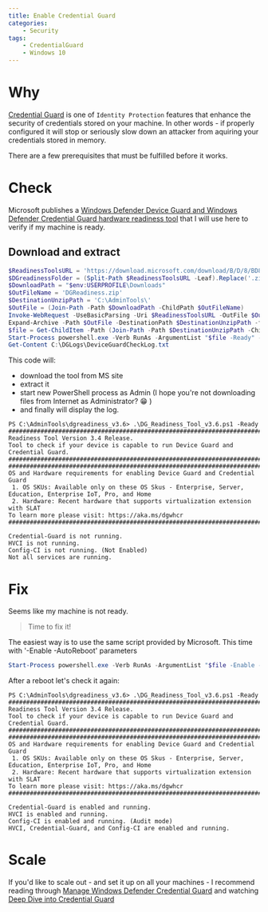 ```yaml
---
title: Enable Credential Guard
categories:
    - Security
tags:
    - CredentialGuard
    - Windows 10
---
```


# Why

[Credential Guard](https://docs.microsoft.com/en-us/windows/security/identity-protection/credential-guard/credential-guard-how-it-works) is one of `Identity Protection` features that enhance the security of credentials stored on your machine. In other words - if properly configured it will stop or seriously slow down an attacker from aquiring your credentials stored in memory.
 
There are a few prerequisites that must be fulfilled before it works.

# Check

Microsoft publishes a [Windows Defender Device Guard and Windows Defender Credential Guard hardware readiness tool](https://www.microsoft.com/download/details.aspx?id=53337) that I will use here to verify if my machine is ready.

## Download and extract

```powershell
$ReadinessToolsURL = 'https://download.microsoft.com/download/B/D/8/BD821B1F-05F2-4A7E-AA03-DF6C4F687B07/dgreadiness_v3.6.zip'
$DGreadinessFolder = (Split-Path $ReadinessToolsURL -Leaf).Replace('.zip','')
$DownloadPath = "$env:USERPROFILE\Downloads"
$OutFileName = 'DGReadiness.zip'
$DestinationUnzipPath = 'C:\AdminTools\'
$OutFile = (Join-Path -Path $DownloadPath -ChildPath $OutFileName)
Invoke-WebRequest -UseBasicParsing -Uri $ReadinessToolsURL -OutFile $OutFile
Expand-Archive -Path $OutFile -DestinationPath $DestinationUnzipPath -force
$file = Get-ChildItem -Path (Join-Path -Path $DestinationUnzipPath -ChildPath $DGreadinessFolder) -Filter "*.ps1" | Select-Object -ExpandProperty FullName
Start-Process powershell.exe -Verb RunAs -ArgumentList "$file -Ready" -Wait
Get-Content C:\DGLogs\DeviceGuardCheckLog.txt
```

This code will:

- download the tool from MS site
- extract it
- start new PowerShell process as Admin (I hope you're not downloading files from Internet as Administrator? :grin: ) 
- and finally will display the log. 

```
PS C:\AdminTools\dgreadiness_v3.6> .\DG_Readiness_Tool_v3.6.ps1 -Ready
###########################################################################
Readiness Tool Version 3.4 Release.
Tool to check if your device is capable to run Device Guard and Credential Guard.
###########################################################################
###########################################################################
OS and Hardware requirements for enabling Device Guard and Credential Guard
 1. OS SKUs: Available only on these OS Skus - Enterprise, Server, Education, Enterprise IoT, Pro, and Home
 2. Hardware: Recent hardware that supports virtualization extension with SLAT
To learn more please visit: https://aka.ms/dgwhcr
###########################################################################

Credential-Guard is not running.
HVCI is not running.
Config-CI is not running. (Not Enabled)
Not all services are running.
```

# Fix

Seems like my machine is not ready. 
> Time to fix it! 

The easiest way is to use the same script provided by Microsoft. This time with '-Enable -AutoReboot' parameters

```powershell
Start-Process powershell.exe -Verb RunAs -ArgumentList "$file -Enable -AutoReboot" -Wait
```

After a reboot let's check it again:

```
PS C:\AdminTools\dgreadiness_v3.6> .\DG_Readiness_Tool_v3.6.ps1 -Ready
###########################################################################
Readiness Tool Version 3.4 Release.
Tool to check if your device is capable to run Device Guard and Credential Guard.
###########################################################################
###########################################################################
OS and Hardware requirements for enabling Device Guard and Credential Guard
 1. OS SKUs: Available only on these OS Skus - Enterprise, Server, Education, Enterprise IoT, Pro, and Home
 2. Hardware: Recent hardware that supports virtualization extension with SLAT
To learn more please visit: https://aka.ms/dgwhcr
###########################################################################

Credential-Guard is enabled and running.
HVCI is enabled and running.
Config-CI is enabled and running. (Audit mode)
HVCI, Credential-Guard, and Config-CI are enabled and running.
```

# Scale 

If you'd like to scale out - and set it up on all your machines - I recommend reading through [Manage Windows Defender Credential Guard](https://docs.microsoft.com/en-us/windows/security/identity-protection/credential-guard/credential-guard-manage) and watching [Deep Dive into Credential Guard](https://mva.microsoft.com/en-us/training-courses/deep-dive-into-credential-guard-16651?l=sRcyvLJyC_3304300474)



